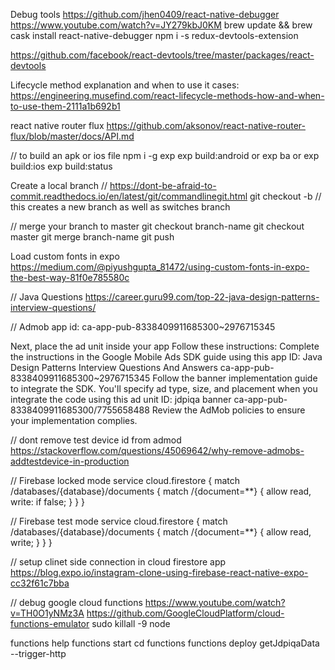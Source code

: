 Debug tools
https://github.com/jhen0409/react-native-debugger
https://www.youtube.com/watch?v=JY279kbJ0KM
brew update && brew cask install react-native-debugger
npm i -s redux-devtools-extension

https://github.com/facebook/react-devtools/tree/master/packages/react-devtools

Lifecycle method explanation and when to use it cases:
https://engineering.musefind.com/react-lifecycle-methods-how-and-when-to-use-them-2111a1b692b1

react native router flux
https://github.com/aksonov/react-native-router-flux/blob/master/docs/API.md

// to build an apk or ios file
npm i -g exp
exp build:android    or    exp ba   or      exp build:ios
exp build:status


Create a local branch // https://dont-be-afraid-to-commit.readthedocs.io/en/latest/git/commandlinegit.html
git checkout -b <branch-name-no-spaces>    // this creates a new branch as well as switches branch

// merge your branch to master
git checkout branch-name
git checkout master
git merge branch-name
git push

Load custom fonts in expo
https://medium.com/@piyushgupta_81472/using-custom-fonts-in-expo-the-best-way-81f0e785580c

// Java Questions
https://career.guru99.com/top-22-java-design-patterns-interview-questions/

// Admob app id: ca-app-pub-8338409911685300~2976715345

Next, place the ad unit inside your app
Follow these instructions:
Complete the instructions in the Google Mobile Ads SDK guide using this app ID:
Java Design Patterns Interview Questions And Answers    ca-app-pub-8338409911685300~2976715345
Follow the banner implementation guide to integrate the SDK. You'll specify ad type, size, and placement when you integrate the code using this ad unit ID:
jdpiqa banner      ca-app-pub-8338409911685300/7755658488
Review the AdMob policies to ensure your implementation complies.

// dont remove test device id from admod
https://stackoverflow.com/questions/45069642/why-remove-admobs-addtestdevice-in-production


// Firebase locked mode
service cloud.firestore {
  match /databases/{database}/documents {
    match /{document=**} {
      allow read, write: if false;
    }
  }
}

// Firebase test mode
service cloud.firestore {
  match /databases/{database}/documents {
    match /{document=**} {
      allow read, write;
    }
  }
}

// setup clinet side connection in cloud firestore app
https://blog.expo.io/instagram-clone-using-firebase-react-native-expo-cc32f61c7bba

// debug google cloud functions
https://www.youtube.com/watch?v=TH0O1yNMz3A
https://github.com/GoogleCloudPlatform/cloud-functions-emulator
sudo killall -9 node

functions help
functions start
cd functions
functions deploy getJdpiqaData --trigger-http
